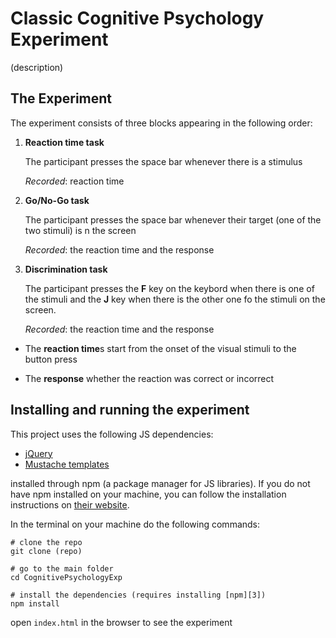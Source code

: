 # Classic Cognitive Psychology Experiment

(description)

## The Experiment

The experiment consists of three blocks appearing in the following order:


1. **Reaction time task**

	The participant presses the space bar whenever there is a stimulus

	*Recorded*: reaction time

2. **Go/No-Go task**
	
	The participant presses the space bar whenever their target (one of the two stimuli) is n the screen

	*Recorded*: the reaction time and the response

3. **Discrimination task**

	The participant presses the **F** key on the keybord when there is one of the stimuli and the **J** key when there is the other one fo the stimuli on the screen.

	*Recorded*: the reaction time and the response


* The **reaction time**s start from the onset of the visual stimuli to the button press

* The **response** whether the reaction was correct or incorrect


## Installing and running the experiment


This project uses the following JS dependencies:

* [jQuery][1]
* [Mustache templates][2]

installed through npm (a package manager for JS libraries). If you do not have npm installed on your machine, you can follow the installation instructions on [their website][3].


In the terminal on your machine do the following commands:

```
# clone the repo
git clone (repo)

# go to the main folder
cd CognitivePsychologyExp

# install the dependencies (requires installing [npm][3])
npm install
```

open `index.html` in the browser to see the experiment



[1]: https://jquery.com/ "jQuery"
[2]: https://github.com/janl/mustache.js "Mustache"
[3]: https://www.npmjs.com/ "npm"
